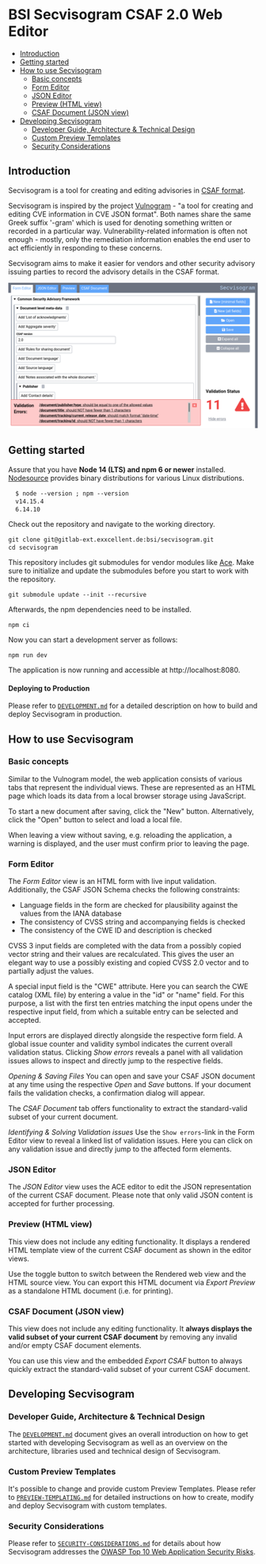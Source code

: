 # BSI Secvisogram CSAF 2.0 Web Editor

<!-- TOC depthFrom:2 depthTo:3 -->

- [Introduction](#introduction)
- [Getting started](#getting-started)
- [How to use Secvisogram](#how-to-use-secvisogram)
  - [Basic concepts](#basic-concepts)
  - [Form Editor](#form-editor)
  - [JSON Editor](#json-editor)
  - [Preview (HTML view)](#preview-html-view)
  - [CSAF Document (JSON view)](#csaf-document-json-view)
- [Developing Secvisogram](#developing-secvisogram)
  - [Developer Guide, Architecture & Technical Design](#developer-guide-architecture--technical-design)
  - [Custom Preview Templates](#custom-preview-templates)
  - [Security Considerations](#security-considerations)

<!-- /TOC -->

## Introduction

Secvisogram is a tool for creating and editing advisories in [CSAF format](https://github.com/oasis-tcs/csaf/blob/master/csaf_2.0/json_schema/csaf_json_schema.json).

Secvisogram is inspired by the project [Vulnogram](https://vulnogram.github.io/) - "a tool for creating and editing CVE information in CVE JSON format". Both names share the same Greek suffix '-gram' which is used for denoting something written or recorded in a particular way. Vulnerability-related information is often not enough - mostly, only the remediation information enables the end user to act efficiently in responding to these concerns.

Secvisogram aims to make it easier for vendors and other security advisory issuing parties to record the advisory details in the CSAF format.

![Secvisogram CSAF Editor Screenshot](README-screenshot.png)

## Getting started

Assure that you have **Node 14 (LTS) and npm 6 or newer** installed.
[Nodesource](https://github.com/nodesource/distributions/blob/master/README.md) provides binary distributions for various Linux distributions.

      $ node --version ; npm --version
      v14.15.4
      6.14.10

Check out the repository and navigate to the working directory.

    git clone git@gitlab-ext.exxcellent.de:bsi/secvisogram.git
    cd secvisogram

This repository includes git submodules for vendor modules like [Ace](https://ace.c9.io/). Make sure to initialize and update the submodules before you start to work with the repository.

    git submodule update --init --recursive

Afterwards, the npm dependencies need to be installed.

    npm ci

Now you can start a development server as follows:

    npm run dev

The application is now running and accessible at http://localhost:8080.

#### Deploying to Production

Please refer to [`DEVELOPMENT.md`](DEVELOPMENT.md) for a detailed description on how to build and deploy Secvisogram in production.

## How to use Secvisogram

### Basic concepts

Similar to the Vulnogram model, the web application consists of various tabs that represent the individual views. These are represented as an HTML page which loads its data from a local browser storage using JavaScript.

To start a new document after saving, click the "New" button. Alternatively, click the "Open" button to select and load a local file.

When leaving a view without saving, e.g. reloading the application, a warning is displayed, and the user must confirm prior to leaving the page.

### Form Editor

The _Form Editor_ view is an HTML form with live input validation. Additionally, the CSAF JSON Schema checks the following constraints:

- Language fields in the form are checked for plausibility against the values from the IANA database
- The consistency of CVSS string and accompanying fields is checked
- The consistency of the CWE ID and description is checked

CVSS 3 input fields are completed with the data from a possibly copied vector string and their values are recalculated. This gives the user an elegant way to use a possibly existing and copied CVSS 2.0 vector and to partially adjust the values.

A special input field is the "CWE" attribute. Here you can search the CWE catalog (XML file) by entering a value in the "id" or "name" field. For this purpose, a list with the first ten entries matching the input opens under the respective input field, from which a suitable entry can be selected and accepted.

Input errors are displayed directly alongside the respective form field. A global issue counter and validity symbol indicates the current overall validation status. Clicking _Show errors_ reveals a panel with all validation issues allows to inspect and directly jump to the respective fields.

_Opening & Saving Files_
You can open and save your CSAF JSON document at any time using the respective _Open_ and _Save_ buttons. If your document fails the validation checks, a confirmation dialog will appear.

The _CSAF Document_ tab offers functionality to extract the standard-valid subset of your current document.

_Identifying & Solving Validation issues_
Use the `Show errors`-link in the Form Editor view to reveal a linked list of validation issues. Here you can click on any validation issue and directly jump to the affected form elements.

### JSON Editor

The _JSON Editor_ view uses the ACE editor to edit the JSON representation of the current CSAF document. Please note that only valid JSON content is accepted for further processing.

### Preview (HTML view)

This view does not include any editing functionality. It displays a rendered HTML template view of the current CSAF document as shown in the editor views.

Use the toggle button to switch between the Rendered web view and the HTML source view. You can export this HTML document via _Export Preview_ as a standalone HTML document (i.e. for printing).

### CSAF Document (JSON view)

This view does not include any editing functionality. It **always displays the valid subset of your current CSAF document** by removing any invalid and/or empty CSAF document elements.

You can use this view and the embedded _Export CSAF_ button to always quickly extract the standard-valid subset of your current CSAF document.

## Developing Secvisogram

### Developer Guide, Architecture & Technical Design

The [`DEVELOPMENT.md`](DEVELOPMENT.md) document gives an overall introduction on how to get started with developing Secvisogram as well as an overview on the architecture, libraries used and technical design of Secvisogram.

### Custom Preview Templates

It's possible to change and provide custom Preview Templates. Please refer to [`PREVIEW-TEMPLATING.md`](PREVIEW-TEMPLATING.md) for detailed instructions on how to create, modify and deploy Secvisogram with custom templates.

### Security Considerations

Please refer to [`SECURITY-CONSIDERATIONS.md`](SECURITY-CONSIDERATIONS.md) for details about how Secvisogram addresses the [OWASP Top 10 Web Application Security Risks](https://owasp.org/www-project-top-ten/).
